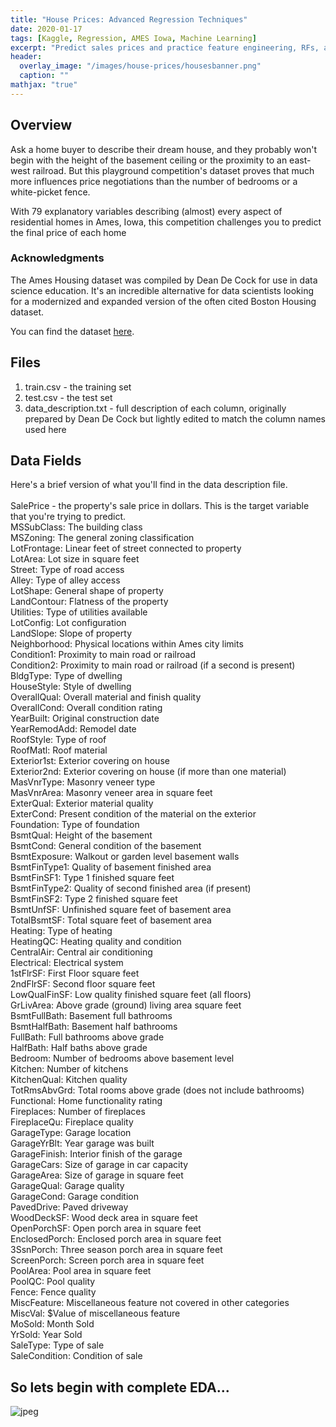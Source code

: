 ```yaml
---
title: "House Prices: Advanced Regression Techniques"
date: 2020-01-17
tags: [Kaggle, Regression, AMES Iowa, Machine Learning]
excerpt: "Predict sales prices and practice feature engineering, RFs, and gradient boosting"
header:
  overlay_image: "/images/house-prices/housesbanner.png"
  caption: ""
mathjax: "true"
---
```


## Overview

Ask a home buyer to describe their dream house, and they probably won't begin with the height of the basement ceiling or the proximity to an east-west railroad. But this playground competition's dataset proves that much more influences price negotiations than the number of bedrooms or a white-picket fence.

With 79 explanatory variables describing (almost) every aspect of residential homes in Ames, Iowa, this competition challenges you to predict the final price of each home

### Acknowledgments

The Ames Housing dataset was compiled by Dean De Cock for use in data science education. It's an incredible alternative for data scientists looking for a modernized and expanded version of the often cited Boston Housing dataset.

You can find the dataset [here](https://www.kaggle.com/c/house-prices-advanced-regression-techniques/data).

## Files

1. train.csv - the training set
2. test.csv - the test set
3. data_description.txt - full description of each column, originally prepared by Dean De Cock but lightly edited to match the column names used here

## Data Fields

Here's a brief version of what you'll find in the data description file.<br>
<br>
SalePrice - the property's sale price in dollars. This is the target variable that you're trying to predict.<br>
MSSubClass: The building class<br>
MSZoning: The general zoning classification<br>
LotFrontage: Linear feet of street connected to property<br>
LotArea: Lot size in square feet<br>
Street: Type of road access<br>
Alley: Type of alley access<br>
LotShape: General shape of property<br>
LandContour: Flatness of the property<br>
Utilities: Type of utilities available<br>
LotConfig: Lot configuration<br>
LandSlope: Slope of property<br>
Neighborhood: Physical locations within Ames city limits<br>
Condition1: Proximity to main road or railroad<br>
Condition2: Proximity to main road or railroad (if a second is present)<br>
BldgType: Type of dwelling<br>
HouseStyle: Style of dwelling<br>
OverallQual: Overall material and finish quality<br>
OverallCond: Overall condition rating<br>
YearBuilt: Original construction date<br>
YearRemodAdd: Remodel date<br>
RoofStyle: Type of roof<br>
RoofMatl: Roof material<br>
Exterior1st: Exterior covering on house<br>
Exterior2nd: Exterior covering on house (if more than one material)<br>
MasVnrType: Masonry veneer type<br>
MasVnrArea: Masonry veneer area in square feet<br>
ExterQual: Exterior material quality<br>
ExterCond: Present condition of the material on the exterior<br>
Foundation: Type of foundation<br>
BsmtQual: Height of the basement<br>
BsmtCond: General condition of the basement<br>
BsmtExposure: Walkout or garden level basement walls<br>
BsmtFinType1: Quality of basement finished area<br>
BsmtFinSF1: Type 1 finished square feet<br>
BsmtFinType2: Quality of second finished area (if present)<br>
BsmtFinSF2: Type 2 finished square feet<br>
BsmtUnfSF: Unfinished square feet of basement area<br>
TotalBsmtSF: Total square feet of basement area<br>
Heating: Type of heating<br>
HeatingQC: Heating quality and condition<br>
CentralAir: Central air conditioning<br>
Electrical: Electrical system<br>
1stFlrSF: First Floor square feet<br>
2ndFlrSF: Second floor square feet<br>
LowQualFinSF: Low quality finished square feet (all floors)<br>
GrLivArea: Above grade (ground) living area square feet<br>
BsmtFullBath: Basement full bathrooms<br>
BsmtHalfBath: Basement half bathrooms<br>
FullBath: Full bathrooms above grade<br>
HalfBath: Half baths above grade<br>
Bedroom: Number of bedrooms above basement level<br>
Kitchen: Number of kitchens<br>
KitchenQual: Kitchen quality<br>
TotRmsAbvGrd: Total rooms above grade (does not include bathrooms)<br>
Functional: Home functionality rating<br>
Fireplaces: Number of fireplaces<br>
FireplaceQu: Fireplace quality<br>
GarageType: Garage location<br>
GarageYrBlt: Year garage was built<br>
GarageFinish: Interior finish of the garage<br>
GarageCars: Size of garage in car capacity<br>
GarageArea: Size of garage in square feet<br>
GarageQual: Garage quality<br>
GarageCond: Garage condition<br>
PavedDrive: Paved driveway<br>
WoodDeckSF: Wood deck area in square feet<br>
OpenPorchSF: Open porch area in square feet<br>
EnclosedPorch: Enclosed porch area in square feet<br>
3SsnPorch: Three season porch area in square feet<br>
ScreenPorch: Screen porch area in square feet<br>
PoolArea: Pool area in square feet<br>
PoolQC: Pool quality<br>
Fence: Fence quality<br>
MiscFeature: Miscellaneous feature not covered in other categories<br>
MiscVal: $Value of miscellaneous feature<br>
MoSold: Month Sold<br>
YrSold: Year Sold<br>
SaleType: Type of sale<br>
SaleCondition: Condition of sale<br>

## So lets begin with complete EDA...

![jpeg](/images/wip.jpeg)
